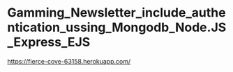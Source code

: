 # Gamming_Newsletter_include_authentication_ussing_Mongodb_Node.JS_Express_EJS

https://fierce-cove-63158.herokuapp.com/
